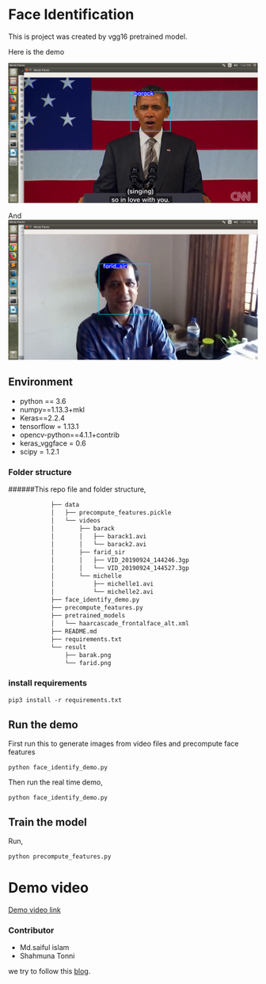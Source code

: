 # Face Identification

This is project was created by vgg16 pretrained model.

 Here is the demo

![face identification demo](result/barak.png "face identification demo")

And
![face identification demo](result/farid.png "face identification demo")



## Environment
- python == 3.6
- numpy==1.13.3+mkl
- Keras==2.2.4
- tensorflow = 1.13.1  
- opencv-python==4.1.1+contrib
- keras_vggface = 0.6  
- scipy = 1.2.1
### Folder structure
######This repo file and folder structure,

                ├── data
                │   ├── precompute_features.pickle
                │   └── videos
                │       ├── barack
                │       │   ├── barack1.avi
                │       │   └── barack2.avi
                │       ├── farid_sir
                │       │   ├── VID_20190924_144246.3gp
                │       │   └── VID_20190924_144527.3gp
                │       └── michelle
                │           ├── michelle1.avi
                │           └── michelle2.avi
                ├── face_identify_demo.py
                ├── precompute_features.py
                ├── pretrained_models
                │   └── haarcascade_frontalface_alt.xml
                ├── README.md
                ├── requirements.txt
                └── result
                    ├── barak.png
                    └── farid.png


### install requirements
```
pip3 install -r requirements.txt
```

## Run the demo
First run this to generate images from video files and precompute face features
```
python face_identify_demo.py
```
Then run the real time demo,
```
python face_identify_demo.py
```
## Train the model 

Run,
```
python precompute_features.py

```
# Demo video 
[ Demo video link](https://www.linkedin.com/posts/saiful-islam-907128ba_face-detection-activity-6634525075406188544-t61p)

### Contributor

- Md.saiful islam
- Shahmuna Tonni


we try to follow this [blog](https://www.dlology.com/blog/live-face-identification-with-pre-trained-vggface2-model/).
